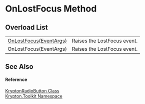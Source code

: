# OnLostFocus Method


## Overload List
<table>
<tr>
<td><a href="e54fc88c-d6e2-b880-f72f-89109664a6b5.md">OnLostFocus(EventArgs)</a></td>
<td>Raises the LostFocus event.</td></tr>
<tr>
<td>OnLostFocus(EventArgs)</td>
<td>Raises the LostFocus event.</td></tr>
</table>

## See Also


#### Reference
<a href="b37bc623-ef01-0bad-1f46-ce7c165df634.md">KryptonRadioButton Class</a>  
<a href="79d2eac2-21f4-54ff-7552-b20c33c30600.md">Krypton.Toolkit Namespace</a>  
